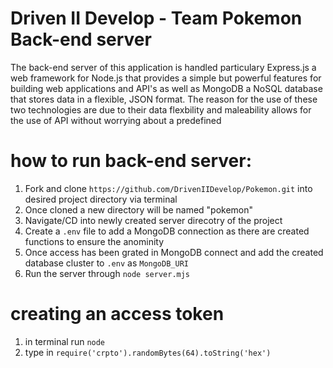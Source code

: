 # Driven II Develop - Team Pokemon Back-end server

The back-end server of this application is handled particulary Express.js a web framework for Node.js that provides a simple but powerful features for building web applications and API's as well as MongoDB a NoSQL database that stores data in a flexible, JSON format. The reason for the use of these two technologies are due to their data flexbility and maleability allows for the use of API without worrying about a predefined

# how to run back-end server:

1. Fork and clone `https://github.com/DrivenIIDevelop/Pokemon.git` into desired project directory via terminal
2. Once cloned a new directory will be named "pokemon"
3. Navigate/CD into newly created server direcotry of the project
4. Create a `.env` file to add a MongoDB connection as there are created functions to ensure the anominity
5. Once access has been grated in MongoDB connect and add the created database cluster to `.env` as `MongoDB_URI`
6. Run the server through `node server.mjs`

# creating an access token

1. in terminal run `node`
2. type in `require('crpto').randomBytes(64).toString('hex')`
